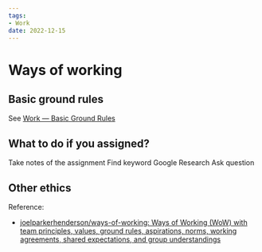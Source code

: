 ```yaml
---
tags:
- Work
date: 2022-12-15
---
```


# Ways of working

## Basic ground rules

See [Work — Basic Ground Rules](Work%20%E2%80%94%20Basic%20Ground%20Rules.md)


## What to do if you assigned?

Take notes of the assignment
Find keyword
Google
Research
Ask question


## Other ethics

Reference:

- [joelparkerhenderson/ways-of-working: Ways of Working (WoW) with team principles, values, ground rules, aspirations, norms, working agreements, shared expectations, and group understandings](https://github.com/joelparkerhenderson/ways-of-working)
